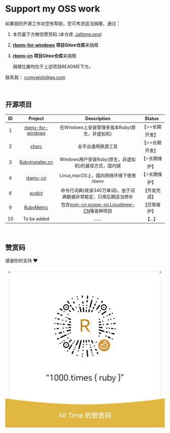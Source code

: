 # Support my OSS work

如果我的开源工作对您有帮助，您可考虑适当捐赠，通过：

1. 本页最下方微信赞赏码 (本仓库 [./alltime.png](./alltime.png))
2. **[rbenv-for-windows](https://github.com/ccmywish/rbenv-for-windows) 项目Gitee仓库**来捐赠
3. **[rbenv-cn](https://gitee.com/RubyMetric/rbenv-cn) 项目Gitee仓库**来捐赠

    捐赠位置均位于上述项目README下方。

联系我： [ccmywish@qq.com](mailto://ccmywish@qq.com)

<br>

## 开源项目

|  ID  |                           Project                            |                         Description                          |     Status     |
| :--: | :----------------------------------------------------------: | :----------------------------------------------------------: | :------------: |
|  1   | [rbenv-for-windows](https://github.com/ccmywish/rbenv-for-windows) |  在Windows上安装管理多版本Ruby(原生，非虚拟机) | 【⭐⭐长期开发】|
|  2   |       [chsrc](https://github.com/cryptic-resolver/cr.rb) |             全平台通用换源工具                         | 【⭐⭐长期开发】|
|  3   |        [RubyInstaller.cn](https://rubyinstaller.cn/)     |   Windows用户安装Ruby(原生，非虚拟机)的最佳方式，国内镜    | 【⭐长期维护】  |
|  4   |       [rbenv-cn](https://gitee.com/RubyMetric/rbenv-cn)  |            Linux,macOS上，国内网络环境下使用rbenv       | 【⭐长期维护】  |
|  6   |         [ecdict](https://gitee.com/ccmywish/ecdict)      | 命令行词典(收录340万单词)，由于词典数据非常稳定，只用后期适当修补 |  【开发完成】  |
|  9   |        [RubyMetric](https://gitee.com/RubyMetric)        | 包含[nvm-cn](https://gitee.com/RubyMetric/nvm-cn),[scoop-cn](https://gitee.com/RubyMetric/scoop-cn),[Linuxbrew-CN](https://gitee.com/RubyMetric/Linuxbrew-CN)等各种项目 |  【日常维护】  |
|  10  |                         To be added                          |                            ......                   |    【...】     |

<br>

## 赞赏码

感谢你的支持 ❤️

![alltime](./alltime.png)
